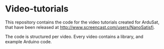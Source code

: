 Video-tutorials
===============

This repository contains the code for the video tutorials created for ArduSat, that have been released at http://www.screencast.com/users/NanoSatisfi.

The code is structured per video. Every video contains a library, and example Arduino code.
